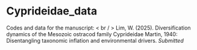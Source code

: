 # Cyprideidae_data
Codes and data for the manuscript: < br / >
Lim, W. (2025). Diversification dynamics of the Mesozoic ostracod family Cyprideidae Martin, 1940: Disentangling taxonomic inflation and environmental drivers. *Submitted*
